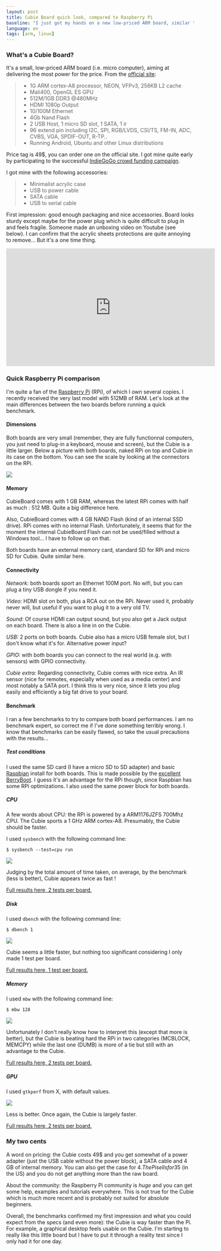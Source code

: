 ```yaml
---
layout: post
title: Cubie Board quick look, compared to Raspberry Pi
baseline: "I just got my hands on a new low-priced ARM board, similar to the über famous Rapsberry Pi : the Cubie Board. Let's see what's in the box, and how both boards compare."
language: en
tags: [arm, linux]
---
```



### What's a Cubie Board?

It's a small, low-priced ARM board (i.e. micro computer), aiming at delivering the most power for the price. From the [official site](http://cubieboard.org):

> * 1G ARM cortex-A8 processor, NEON, VFPv3, 256KB L2 cache
> * Mali400, OpenGL ES GPU
> * 512M/1GB DDR3 @480MHz
> * HDMI 1080p Output
> * 10/100M Ethernet
> * 4Gb Nand Flash
> * 2 USB Host, 1 micro SD slot, 1 SATA, 1 ir
> * 96 extend pin including I2C, SPI, RGB/LVDS, CSI/TS, FM-IN, ADC, CVBS, VGA, SPDIF-OUT, R-TP..
> * Running Android, Ubuntu and other Linux distributions

Price tag is 49$, you can order one on the official site. I got mine quite early by participating to the successful [IndieGoGo crowd funding campaign](http://www.indiegogo.com/cubieboard).

I got mine with the following accessories:

> * Minimalist acrylic case
> * USB to power cable
> * SATA cable
> * USB to serial cable

First impression: good enough packaging and nice accessories. Board looks sturdy except maybe for the power plug which is quite difficult to plug in and feels fragile. Someone made an unboxing video on Youtube (see below). I can confirm that the acrylic sheets protections are quite annoying to remove… But it's a one time thing.

<div class="center-it"><iframe width="560" height="315" src="http://www.youtube.com/embed/s2xGu6urECA" frameborder="0" allowfullscreen></iframe></div>


### Quick Raspberry Pi comparison

I'm quite a fan of the [Raspberry Pi](http://www.raspberrypi.org) (RPi), of which I own several copies. I recently received the very last model with 512MB of RAM. Let's look at the main differences between the two boards before running a quick benchmark.

#### Dimensions

Both boards are very small (remember, they are fully functionnal computers, you just need to plug-in a keyboard, mouse and screen), but the Cubie is a little larger. Below a picture with both boards, naked RPi on top and Cubie in its case on the bottom. You can see the scale by looking at the connectors on the RPi.

<div class="center-it"><img src="../img/rpi-cubie.jpg" /></div>

#### Memory

CubieBoard comes with 1 GB RAM, whereas the latest RPi comes with half as much : 512 MB. Quite a big difference here.

Also, CubieBoard comes with 4 GB NAND Flash (kind of an internal SSD drive). RPi comes with no internal Flash. Unfortunately, it seems that for the moment the internal CubieBoard Flash can not be used/filled without a Windows tool… I have to follow up on that.

Both boards have an external memory card, standard SD for RPi and micro SD for Cubie. Quite similar here.


#### Connectivity

*Network:* both boards sport an Ethernet 100M port. No wifi, but you can plug a tiny USB dongle if you need it.

*Video:* HDMI slot on both, plus a RCA out on the RPi. Never used it, probably never will, but useful if you want to plug it to a very old TV.

*Sound:* Of course HDMI can output sound, but you also get a Jack output on each board. There is also a line in on the Cubie.

*USB:* 2 ports on both boards. Cubie also has a micro USB female slot, but I don't know what it's for. Alternative power input?

*GPIO:* with both boards you can connect to the real world (e.g. with sensors) with GPIO connectivity.

*Cubie extra:* Regarding connectivity, Cubie comes with nice extra. An IR sensor (nice for remotes, especially when used as a media center) and most notably a SATA port. I think this is very nice, since it lets you plug easily and efficiently a big fat drive to your board.

#### Benchmark

I ran a few benchmarks to try to compare both board performances. I am no benchmark expert, so correct me if I've done something terribly wrong. I know that benchmarks can be easily flawed, so take the usual precautions with the results…

##### Test conditions

I used the same SD card (I have a micro SD to SD adapter) and basic [Raspbian](http://www.raspbian.org) install for both boards. This is made possible by the [excellent BerryBoot](http://www.berryterminal.com/doku.php/berryboot). I guess it's an advantage for the RPi though, since Raspbian has some RPi optimizations. I also used the same power block for both boards.

##### CPU

A few words about CPU: the RPi is powered by a ARM1176JZFS 700Mhz CPU. The Cubie sports a 1 GHz ARM cortex-A8. Presumably, the Cubie should be faster.

I used `sysbench` with the following command line:
	
	$ sysbench --test=cpu run

<img class="center-it" src="../img/bench/cpu.png" />

Judging by the total amount of time taken, on average, by the benchmark (less is better), Cubie appears twice as fast !

[Full results here, 2 tests per board.](https://gist.github.com/4501576)

##### Disk

I used `dbench` with the following command line:
	
	$ dbench 1
	
<img class="center-it" src="../img/bench/disk.png" />

Cubie seems a little faster, but nothing too significant considering I only made 1 test per board.

[Full results here, 1 test per board.](https://gist.github.com/4501569)

##### Memory

I used `mbw` with the following command line:
	
	$ mbw 128

<img class="center-it" src="../img/bench/memory.png" />

Unfortunately I don't really know how to interpret this (except that more is better), but the Cubie is beating hard the RPi in two categories (MCBLOCK, MEMCPY) while the last one (DUMB) is more of a tie but still with an advantage to the Cubie.

[Full results here, 2 tests per board.](https://gist.github.com/4501580)

##### GPU

I used `gtkperf` from X, with default values. 

<img class="center-it" src="../img/bench/gtk.png" />

Less is better. Once again, the Cubie is largely faster.

[Full results here, 2 tests per board.](https://gist.github.com/4501589)



### My two cents

A word on pricing: the Cubie costs 49$ and you get somewhat of a power adapter (just the USB cable without the power block), a SATA cable and 4 GB of internal memory. You can also get the case for 4$. The Pi sells for 35$ (in the US) and you do not get anything more than the raw board.

About the community: the Raspberry Pi community is *huge* and you can get some help, examples and tutorials everywhere. This is not true for the Cubie which is much more recent and is probably not suited for absolute beginners.

Overall, the benchmarks confirmed my first impression and what you could expect from the specs (and even more): the Cubie is way faster than the Pi. For example, a graphical desktop feels usable on the Cubie. I'm starting to really like this little board but I have to put it through a reality test since I only had it for one day.

